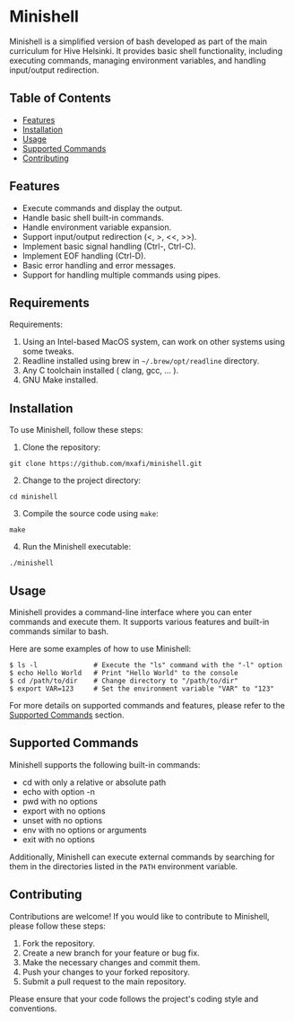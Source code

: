 # Minishell

Minishell is a simplified version of bash developed as part of the main curriculum for Hive Helsinki. It provides basic shell functionality, including executing commands, managing environment variables, and handling input/output redirection.

## Table of Contents

- [Features](#features)
- [Installation](#installation)
- [Usage](#usage)
- [Supported Commands](#supported-commands)
- [Contributing](#contributing)

## Features

- Execute commands and display the output.
- Handle basic shell built-in commands.
- Handle environment variable expansion.
- Support input/output redirection (<, >, <<, >>).
- Implement basic signal handling (Ctrl-\, Ctrl-C).
- Implement EOF handling (Ctrl-D).
- Basic error handling and error messages.
- Support for handling multiple commands using pipes.

## Requirements

Requirements:

1. Using an Intel-based MacOS system, can work on other systems using some tweaks.
2. Readline installed using brew in ```~/.brew/opt/readline``` directory.
3. Any C toolchain installed ( clang, gcc, ... ).
4. GNU Make installed.

## Installation

To use Minishell, follow these steps:

1. Clone the repository:

```git clone https://github.com/mxafi/minishell.git```

2. Change to the project directory:

```cd minishell```

3. Compile the source code using `make`:

```make```

4. Run the Minishell executable:

```./minishell```

## Usage

Minishell provides a command-line interface where you can enter commands and execute them. It supports various features and built-in commands similar to bash.

Here are some examples of how to use Minishell:

```shell
$ ls -l              # Execute the "ls" command with the "-l" option
$ echo Hello World   # Print "Hello World" to the console
$ cd /path/to/dir    # Change directory to "/path/to/dir"
$ export VAR=123     # Set the environment variable "VAR" to "123"
```

For more details on supported commands and features, please refer to the [Supported Commands](#supported-commands) section.

## Supported Commands

Minishell supports the following built-in commands:

- cd with only a relative or absolute path
- echo with option -n
- pwd with no options
- export with no options
- unset with no options
- env with no options or arguments
- exit with no options

Additionally, Minishell can execute external commands by searching for them in the directories listed in the `PATH` environment variable.

## Contributing

Contributions are welcome! If you would like to contribute to Minishell, please follow these steps:

1. Fork the repository.
2. Create a new branch for your feature or bug fix.
3. Make the necessary changes and commit them.
4. Push your changes to your forked repository.
5. Submit a pull request to the main repository.

Please ensure that your code follows the project's coding style and conventions.
